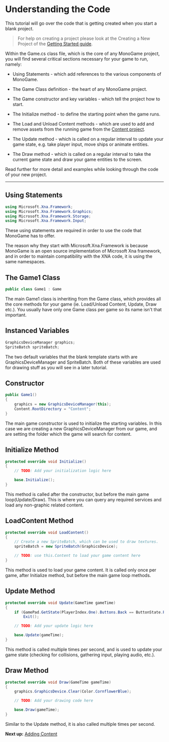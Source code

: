 # Understanding the Code

This tutorial will go over the code that is getting created when you start a blank project.

> For help on creating a project please look at the Creating a New Project of the [Getting Started guide](0_welcome.md).

Within the Game.cs class file, which is the core of any MonoGame project, you will find several critical sections necessary for your game to run, namely:

* Using Statements - which add references to the various components of MonoGame.

* The Game Class definition - the heart of any MonoGame project.

* The Game constructor and key variables - which tell the project how to start.

* The Initialize method - to define the starting point when the game runs.

* The Load and Unload Content methods - which are used to add and remove assets from the running game from the [Content project](4_adding_content.md).

* The Update method - which is called on a regular interval to update your game state, e.g. take player input, move ships or animate entities.

* The Draw method - which is called on a regular interval to take the current game state and draw your game entities to the screen.

Read further for more detail and examples while looking through the code of your new project.

---

## Using Statements

```csharp
using Microsoft.Xna.Framework;
using Microsoft.Xna.Framework.Graphics;
using Microsoft.Xna.Framework.Storage;
using Microsoft.Xna.Framework.Input;
```

These using statements are required in order to use the code that MonoGame has to offer.

The reason why they start with Microsoft.Xna.Framework is because MonoGame is an open source implementation of Microsoft Xna framework, and in order to maintain compatibility with the XNA code, it is using the same namespaces.

## The Game1 Class

```csharp
public class Game1 : Game
```

The main Game1 class is inheriting from the Game class, which provides all the core methods for your game (ie. Load/Unload Content, Update, Draw etc.). You usually have only one Game class per game so its name isn't that important.

## Instanced Variables

```csharp
GraphicsDeviceManager graphics;
SpriteBatch spriteBatch;
```

The two default variables that the blank template starts with are GraphicsDeviceManager and SpriteBatch. Both of these variables are used for drawing stuff as you will see in a later tutorial.

## Constructor

```csharp
public Game1()
{
    graphics = new GraphicsDeviceManager(this);
    Content.RootDirectory = "Content";
}
```

The main game constructor is used to initialize the starting variables. In this case we are creating a new GraphicsDeviceManager from our game, and are setting the folder which the game will search for content.

## Initialize Method

```csharp
protected override void Initialize()
{
    // TODO: Add your initialization logic here

    base.Initialize();
}
```

This method is called after the constructor, but before the main game loop(Update/Draw). This is where you can query any required services and load any non-graphic related content.

## LoadContent Method

```csharp
protected override void LoadContent()
{
    // Create a new SpriteBatch, which can be used to draw textures.
    spriteBatch = new SpriteBatch(GraphicsDevice);

    // TODO: use this.Content to load your game content here
}
```

This method is used to load your game content. It is called only once per game, after Initialize method, but before the main game loop methods.

## Update Method

```csharp
protected override void Update(GameTime gameTime)
{
    if (GamePad.GetState(PlayerIndex.One).Buttons.Back == ButtonState.Pressed || Keyboard.GetState().IsKeyDown(Keys.Escape))
        Exit();

    // TODO: Add your update logic here

    base.Update(gameTime);
}
```

This method is called multiple times per second, and is used to update your game state (checking for collisions, gathering input, playing audio, etc.).

## Draw Method

```csharp
protected override void Draw(GameTime gameTime)
{
    graphics.GraphicsDevice.Clear(Color.CornflowerBlue);

    // TODO: Add your drawing code here

    base.Draw(gameTime);
}
```

Similar to the Update method, it is also called multiple times per second.

**Next up:** [Adding Content](4_adding_content.md)
